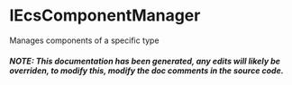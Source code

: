 # IEcsComponentManager
Manages components of a specific type


##### NOTE: This documentation has been generated, any edits will likely be overriden, to modify this, modify the doc comments in the source code.
